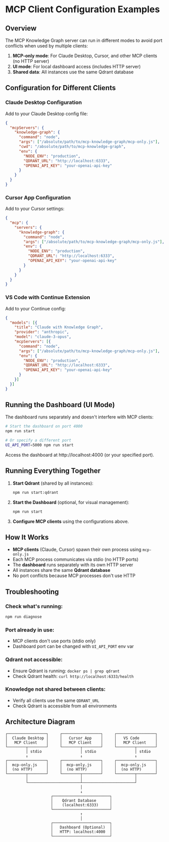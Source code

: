# MCP Client Configuration Examples

## Overview

The MCP Knowledge Graph server can run in different modes to avoid port conflicts when used by multiple clients:

1. **MCP-only mode**: For Claude Desktop, Cursor, and other MCP clients (no HTTP server)
2. **UI mode**: For local dashboard access (includes HTTP server)
3. **Shared data**: All instances use the same Qdrant database

## Configuration for Different Clients

### Claude Desktop Configuration

Add to your Claude Desktop config file:

```json
{
  "mcpServers": {
    "knowledge-graph": {
      "command": "node",
      "args": ["/absolute/path/to/mcp-knowledge-graph/mcp-only.js"],
      "cwd": "/absolute/path/to/mcp-knowledge-graph",
      "env": {
        "NODE_ENV": "production",
        "QDRANT_URL": "http://localhost:6333",
        "OPENAI_API_KEY": "your-openai-api-key"
      }
    }
  }
}
```

### Cursor App Configuration

Add to your Cursor settings:

```json
{
  "mcp": {
    "servers": {
      "knowledge-graph": {
        "command": "node",
        "args": ["/absolute/path/to/mcp-knowledge-graph/mcp-only.js"],
        "env": {
          "NODE_ENV": "production",
          "QDRANT_URL": "http://localhost:6333",
          "OPENAI_API_KEY": "your-openai-api-key"
        }
      }
    }
  }
}
```

### VS Code with Continue Extension

Add to your Continue config:

```json
{
  "models": [{
    "title": "Claude with Knowledge Graph",
    "provider": "anthropic",
    "model": "claude-3-opus",
    "mcpServers": [{
      "command": "node",
      "args": ["/absolute/path/to/mcp-knowledge-graph/mcp-only.js"],
      "env": {
        "NODE_ENV": "production",
        "QDRANT_URL": "http://localhost:6333",
        "OPENAI_API_KEY": "your-openai-api-key"
      }
    }]
  }]
}
```

## Running the Dashboard (UI Mode)

The dashboard runs separately and doesn't interfere with MCP clients:

```bash
# Start the dashboard on port 4000
npm run start

# Or specify a different port
UI_API_PORT=5000 npm run start
```

Access the dashboard at http://localhost:4000 (or your specified port).

## Running Everything Together

1. **Start Qdrant** (shared by all instances):
   ```bash
   npm run start:qdrant
   ```

2. **Start the Dashboard** (optional, for visual management):
   ```bash
   npm run start
   ```

3. **Configure MCP clients** using the configurations above.

## How It Works

- **MCP clients** (Claude, Cursor) spawn their own process using `mcp-only.js`
- Each MCP process communicates via stdio (no HTTP ports)
- The **dashboard** runs separately with its own HTTP server
- All instances share the same **Qdrant database**
- No port conflicts because MCP processes don't use HTTP

## Troubleshooting

### Check what's running:
```bash
npm run diagnose
```

### Port already in use:
- MCP clients don't use ports (stdio only)
- Dashboard port can be changed with `UI_API_PORT` env var

### Qdrant not accessible:
- Ensure Qdrant is running: `docker ps | grep qdrant`
- Check Qdrant health: `curl http://localhost:6333/health`

### Knowledge not shared between clients:
- Verify all clients use the same `QDRANT_URL`
- Check Qdrant is accessible from all environments

## Architecture Diagram

```
┌─────────────────┐     ┌─────────────────┐     ┌─────────────────┐
│  Claude Desktop │     │   Cursor App    │     │   VS Code       │
│   MCP Client    │     │   MCP Client    │     │   MCP Client    │
└────────┬────────┘     └────────┬────────┘     └────────┬────────┘
         │ stdio                 │ stdio                 │ stdio
         ↓                       ↓                       ↓
┌─────────────────┐     ┌─────────────────┐     ┌─────────────────┐
│  mcp-only.js    │     │  mcp-only.js    │     │  mcp-only.js    │
│  (no HTTP)      │     │  (no HTTP)      │     │  (no HTTP)      │
└────────┬────────┘     └────────┬────────┘     └────────┬────────┘
         │                       │                       │
         └───────────────────────┴───────────────────────┘
                                 │
                                 ↓
                    ┌─────────────────────────┐
                    │    Qdrant Database      │
                    │    (localhost:6333)     │
                    └─────────────────────────┘
                                 ↑
                                 │
                    ┌─────────────────────────┐
                    │   Dashboard (Optional)  │
                    │   HTTP: localhost:4000  │
                    └─────────────────────────┘
```
